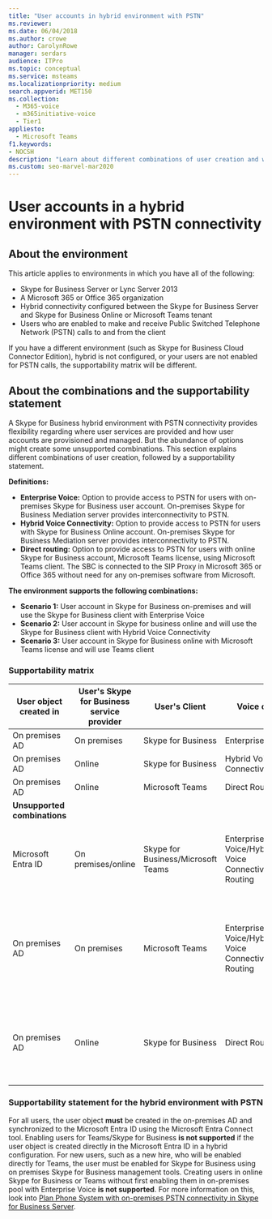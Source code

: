 ```yaml
---
title: "User accounts in hybrid environment with PSTN"
ms.reviewer:
ms.date: 06/04/2018
ms.author: crowe
author: CarolynRowe
manager: serdars
audience: ITPro
ms.topic: conceptual
ms.service: msteams
ms.localizationpriority: medium
search.appverid: MET150
ms.collection:
  - M365-voice
  - m365initiative-voice
  - Tier1
appliesto:
  - Microsoft Teams
f1.keywords:
- NOCSH
description: "Learn about different combinations of user creation and which combinations are supported or unsupported."
ms.custom: seo-marvel-mar2020
---
```


# User accounts in a hybrid environment with PSTN connectivity

## About the environment

This article applies to environments in which you have all of the following:

- Skype for Business Server or Lync Server 2013
- A Microsoft 365 or Office 365 organization
- Hybrid connectivity configured between the Skype for Business Server and Skype for Business Online or Microsoft Teams tenant
- Users who are enabled to make and receive Public Switched Telephone Network (PSTN) calls to and from the client


If you have a different environment (such as Skype for Business Cloud Connector Edition), hybrid is not configured, or your users are not enabled for PSTN calls, the supportability matrix will be different.

## About the combinations and the supportability statement

A Skype for Business hybrid environment with PSTN connectivity provides flexibility regarding where user services are provided and how user accounts are provisioned and managed. But the abundance of options might create some unsupported combinations. This section explains different combinations of user creation, followed by a supportability statement.

**Definitions:**

- **Enterprise Voice:** Option to provide access to PSTN for users with on-premises Skype for Business user account. On-premises Skype for Business Mediation server provides interconnectivity to PSTN.
- **Hybrid Voice Connectivity:** Option to provide access to PSTN for users with Skype for Business Online account. On-premises Skype for Business Mediation server provides interconnectivity to PSTN.
- **Direct routing:** Option to provide access to PSTN for users with online Skype for Business account, Microsoft Teams license, using Microsoft Teams client. The SBC is connected to the SIP Proxy in Microsoft 365 or Office 365 without need for any on-premises software from Microsoft.

**The environment supports the following combinations:**

- **Scenario 1:** User account in Skype for Business on-premises and will use the Skype for Business client with Enterprise Voice
- **Scenario 2:** User account in Skype for business online and will use the Skype for Business client with Hybrid Voice Connectivity
- **Scenario 3:** User account in Skype for Business online with Microsoft Teams license and will use Teams client

### Supportability matrix

|User object created in|User's Skype for Business service provider|User's Client|Voice option|Supported|
|---|---|---|---|---|
|On premises AD|On premises|Skype for Business|Enterprise Voice|Yes|
|On premises AD|Online|Skype for Business|Hybrid Voice Connectivity|Yes|
|On premises AD|Online|Microsoft Teams|Direct Routing|Yes|
|**Unsupported combinations**|||||
|Microsoft Entra ID|On premises/online|Skype for Business/Microsoft Teams|Enterprise Voice/Hybrid Voice Connectivity/Direct Routing|No, user object MUST be created in on-premises AD first|
|On premises AD|On premises|Microsoft Teams|Enterprise Voice/Hybrid Voice Connectivity/Direct Routing|No, Microsoft Teams client is not supported with on-premises Skype for Business|
|On premises AD|Online|Skype for Business|Direct Routing|No, Direct Routing is not supported with Skype for Business client|

### Supportability statement for the hybrid environment with PSTN

For all users, the user object **must** be created in the on-premises AD and synchronized to the Microsoft Entra ID using the Microsoft Entra Connect tool. Enabling users for Teams/Skype for Business **is not supported** if the user object is created directly in the Microsoft Entra ID in a hybrid configuration. For new users, such as a new hire, who will be enabled directly for Teams, the user must be enabled for Skype for Business using on premises Skype for Business management tools. Creating users in online Skype for Business or Teams without first enabling them in on-premises pool with Enterprise Voice **is not supported**. For more information on this, look into [Plan Phone System with on-premises PSTN connectivity in Skype for Business Server](/skypeforbusiness/skype-for-business-hybrid-solutions/plan-your-phone-system-cloud-pbx-solution/plan-phone-system-with-on-premises-pstn-connectivity).
